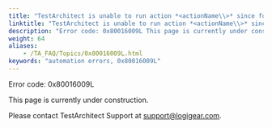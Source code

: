 ```yaml
--- 
title: "TestArchitect is unable to run action *<actionName\\>* since focus could not be placed on the *<controlName\\>* control of type *<controlType\\>*. Please manually check whether the control accepts focus."
linktitle: "TestArchitect is unable to run action *<actionName\\>* since focus could not be placed on the *<controlName\\>* control of type *<controlType\\>*. Please manually check whether the control accepts focus."
description: "Error code: 0x80016009L This page is currently under construction. Please contact TestArchitect Support at support@logigear.com ."
weight: 64
aliases: 
    - /TA_FAQ/Topics/0x80016009L.html
keywords: "automation errors, 0x80016009L"
---
```


Error code: 0x80016009L

This page is currently under construction.

Please contact TestArchitect Support at [support@logigear.com](mailto:support@logigear.com).




